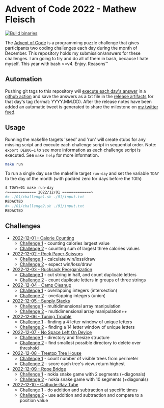 # Advent of Code 2022 - Mathew Fleisch

[![Build binaries](https://github.com/mathew-fleisch/adventofcode2022/actions/workflows/release.yaml/badge.svg)](https://github.com/mathew-fleisch/adventofcode2022/actions/workflows/release.yaml)

The [Advent of Code](https://adventofcode.com/) is a programming puzzle challenge that gives participants two coding challenges each day during the month of December. This repository holds my submission/answers for these challenges. I am going to try and do all of them in bash, because I hate myself. This year with bash >=v4. Enjoy. Reasons™

## Automation

Pushing git tags to this repository will [execute each day's answer](https://github.com/mathew-fleisch/adventofcode2022/actions/workflows/release.yaml) in a [github action](.github/workflows/release.yaml) and save the answers as a txt file in the [release artifacts](https://github.com/mathew-fleisch/adventofcode2022/releases) for that day's tag (format: YYYY.MM.DD). After the release notes have been added an automatic tweet is generated to share the milestone on [my twitter feed](https://twitter.com/draxiomatic). 


## Usage

Running the makefile targets 'seed' and 'run' will create stubs for any missing script and execute each challenge script in sequential order. Note: `export DEBUG=1` to see more information as each challenge script is executed. See `make help` for more information.

```bash
make run
```

To run a single day use the makefile target `run-day` and set the variable `TDAY` to the day of the month (with padded zero for days before the 10th)

```bash
$ TDAY=01 make run-day
<============= 2022/12/01 =============>
#> ./01/challenge1.sh ./01/input.txt
REDACTED
#> ./01/challenge2.sh ./01/input.txt
REDACTED
```

## Challenges

 - [2022-12-01 - Calorie Counting](01)
    - [Challenge 1](01/challenge1.sh) - counting calories largest value
    - [Challenge 2](01/challenge2.sh) - counting sum of largest three calories values
  - [2022-12-02 - Rock Paper Scissors](02)
    - [Challenge 1](02/challenge1.sh) - calculate win/loss/draw
    - [Challenge 2](02/challenge2.sh) - expect win/loss/draw
  - [2022-12-03 - Rucksack Reorganization](03)
    - [Challenge 1](03/challenge1.sh) - cut string in half, and count duplicate letters
    - [Challenge 2](03/challenge2.sh) - count duplicate letters in groups of three strings
  - [2022-12-04 - Camp Cleanup](04)
    - [Challenge 1](04/challenge1.sh) - overlapping integers (intersection)
    - [Challenge 2](04/challenge2.sh) - overlapping integers (union)
  - [2022-12-05 - Supply Stacks](05)
    - [Challenge 1](05/challenge1.sh) - multidimensional array manipulation
    - [Challenge 2](05/challenge2.sh) - multidimensional array manipulation++
  - [2022-12-06 - Tuning Trouble](06)
    - [Challenge 1](06/challenge1.sh) - finding a 4 letter window of unique letters
    - [Challenge 2](06/challenge2.sh) - finding a 14 letter window of unique letters
  - [2022-12-07 - No Space Left On Device](07)
    - [Challenge 1](07/challenge1.sh) - directory and filesize structure
    - [Challenge 2](07/challenge2.sh) - find smallest possible directory to delete over threshold
  - [2022-12-08 - Treetop Tree House](08)
    - [Challenge 1](08/challenge1.sh) - count number of visible trees from perimeter
    - [Challenge 2](08/challenge2.sh) - score each tree's view. return highest
  - [2022-12-09 - Rope Bridge](09)
    - [Challenge 1](09/challenge1.sh) - nokia snake game with 2 segments (+diagonals)
    - [Challenge 2](09/challenge2.sh) - nokia snake game with 10 segments (+diagonals)
  - [2022-12-10 - Cathode-Ray Tube](10)
    - [Challenge 1](10/challenge1.sh) - do addition and subtraction at specific times
    - [Challenge 2](10/challenge2.sh) - use addition and subtraction and compare to a position value



 